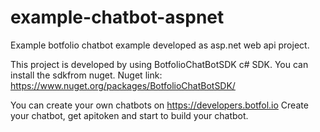 # example-chatbot-aspnet
Example botfolio chatbot example developed as asp.net web api project.

This project is developed by using BotfolioChatBotSDK c# SDK. You can install the sdkfrom nuget.
Nuget link: https://www.nuget.org/packages/BotfolioChatBotSDK/

You can create your own chatbots on https://developers.botfol.io
Create your chatbot, get apitoken and start to build your chatbot.